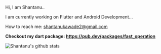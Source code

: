 Hi, I am Shantanu..

I am currently working on Flutter and Android Development...

How to reach me: shantanukawade2@gmail.com

**Checkout my dart package: https://pub.dev/packages/fast_operation**

![Shantanu's github stats](https://github-readme-stats.vercel.app/api?username=shantanu1k&count_private=true&hide=issues&show_icons=true&theme=radical)

